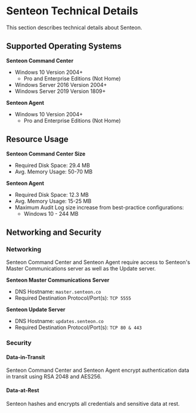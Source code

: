 # Senteon Technical Details

This section describes technical details about Senteon.

## Supported Operating Systems

**Senteon Command Center**

- Windows 10 Version 2004+
    - Pro and Enterprise Editions (Not Home)
- Windows Server 2016 Version 2004+
- Windows Server 2019 Version 1809+

**Senteon Agent**

- Windows 10 Version 2004+
    - Pro and Enterprise Editions (Not Home)

## Resource Usage

**Senteon Command Center Size**

- Required Disk Space: 29.4 MB
- Avg. Memory Usage: 50-70 MB


**Senteon Agent**

- Required Disk Space: 12.3 MB
- Avg. Memory Usage: 15-25 MB
- Maximum Audit Log size increase from best-practice configurations:
    - Windows 10 - 244 MB


## Networking and Security

### Networking

Senteon Command Center and Senteon Agent require access to Senteon's Master Communications server as well as the Update server.

**Senteon Master Communications Server**

  - DNS Hostname: `master.senteon.co`
  - Required Destination Protocol/Port(s): `TCP 5555`


**Senteon Update Server**

  - DNS Hostname: `updates.senteon.co`
  - Required Destination Protocol/Port(s): `TCP 80 & 443`

### Security

#### Data-in-Transit

Senteon Command Center and Senteon Agent encrypt authentication data in transit using RSA 2048 and AES256. 

#### Data-at-Rest

Senteon hashes and encrypts all credentials and sensitive data at rest.
